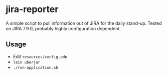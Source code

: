 # jira-reporter

A simple script to pull information out of JIRA for the daily stand-up. Tested on JIRA 7.9.0, probably highly configuration dependent.

## Usage

- Edit `resources/config.edn`
- `lein uberjar`
- `./run-application.sh`
